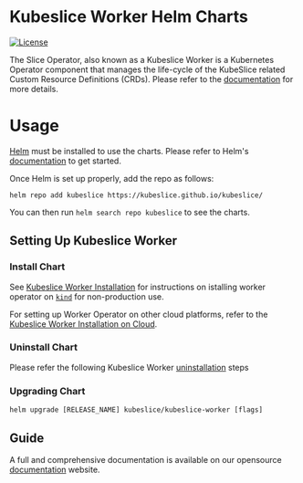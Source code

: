 # Kubeslice Worker Helm Charts

[![License](https://img.shields.io/badge/License-Apache%202.0-blue.svg)](https://opensource.org/licenses/Apache-2.0)



The Slice Operator, also known as a Kubeslice Worker is a Kubernetes Operator component that manages the life-cycle of the KubeSlice related Custom Resource Definitions (CRDs). Please refer to the [documentation](https://docs.avesha.io/documentation/open-source/1.0.0/architecture#slice-operator) for more details.

# Usage

[Helm](https://helm.sh) must be installed to use the charts.
Please refer to Helm's [documentation](https://helm.sh/docs/) to get started.

Once Helm is set up properly, add the repo as follows:

```console
helm repo add kubeslice https://kubeslice.github.io/kubeslice/
```

You can then run `helm search repo kubeslice` to see the charts.

## Setting Up Kubeslice Worker

### Install Chart



See [Kubeslice Worker Installation](https://docs.avesha.io/documentation/open-source/1.0.0/getting-started-with-kind-clusters#registering-the-worker-clusters) for instructions on istalling worker operator on [`kind`](https://kind.sigs.k8s.io/) for non-production use.

For setting up Worker Operator on other cloud platforms, refer to the [Kubeslice Worker Installation on Cloud](https://docs.avesha.io/documentation/open-source/1.0.0/getting-started-with-cloud-clusters/installing-kubeslice/registering-the-worker-cluster).

### Uninstall Chart

Please refer the following Kubeslice Worker [uninstallation](https://docs.avesha.io/documentation/open-source/1.0.0/getting-started-with-cloud-clusters/uninstalling-kubeslice/deregistering-the-worker-cluster) steps


### Upgrading Chart

```console
helm upgrade [RELEASE_NAME] kubeslice/kubeslice-worker [flags]
```

Guide
---

A full and comprehensive documentation is available on our opensource [documentation](https://docs.avesha.io/documentation/open-source/1.0.0/) website.


